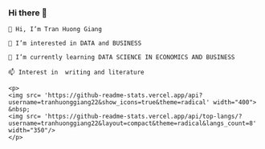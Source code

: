 ### Hi there 👋


    👋 Hi, I’m Tran Huong Giang
  
    👀 I’m interested in DATA and BUSINESS  
  
    🌱 I’m currently learning DATA SCIENCE IN ECONOMICS AND BUSINESS
  
    📫 Interest in  writing and literature 
    
    <p>
    <img src= 'https://github-readme-stats.vercel.app/api?username=tranhuonggiang22&show_icons=true&theme=radical' width="400">
    &nbsp;  
    <img src= 'https://github-readme-stats.vercel.app/api/top-langs/?username=tranhuonggiang22&layout=compact&theme=radical&langs_count=8' width="350"/>
    </p>

